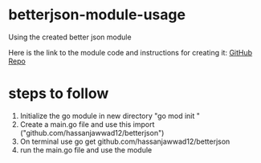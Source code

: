 # betterjson-module-usage
Using the created better json module

Here is the link to the module code and instructions for creating it: [GitHub Repo](https://github.com/hassanjawwad12/betterjson/tree/main)

# steps to follow 
<ol>
  <li>Initialize the go module in new directory "go mod init <your-module-name>"</li>
    <li>Create a main.go file and use this import 
("github.com/hassanjawwad12/betterjson")</li>
    <li>On terminal use go get github.com/hassanjawwad12/betterjson </li>
    <li>run the main.go file and use the module</li>
</ol>

